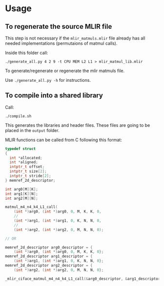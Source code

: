 # Usage

## To regenerate the source MLIR file

This step is not necessary if the `mlir_matmuls.mlir` file already has all needed implementations (permutaions of matmul calls).

Inside this folder call:

```
./generate_all.py 4 2 9 -t CPU MEM L2 L1 > mlir_matmul_lib.mlir
```
To generate/regenerate or regenerate the mlir matmuls file.

Use `./generate_all.py -h` for instructions.

## To compile into a shared library

Call:

```
./compile.sh
```

This generates the libraries and header files.
These files are going to be placed in the `output` folder.

MLIR functions can be called from C following this format:

```c
typedef struct
{
  int *allocated;
  int *aligned;
  intptr_t offset;
  intptr_t size[2];
  intptr_t stride[2];
} memref_2d_descriptor;

int arg0[M][K];
int arg1[K][N];
int arg2[M][N];

matmul_m4_n4_k4_L1_call(
    (int *)arg0, (int *)arg0, 0, M, K, K, 0,
    //
    (int *)arg1, (int *)arg1, 0, K, N, N, 0,
    //
    (int *)arg2, (int *)arg2, 0, M, N, N, 0);

// OR

memref_2d_descriptor arg0_descriptor = {
    (int *)arg0, (int *)arg0, 0, M, K, K, 0};
memref_2d_descriptor arg1_descriptor = {
    (int *)arg1, (int *)arg1, 0, K, N, N, 0};
memref_2d_descriptor arg2_descriptor = {
    (int *)arg2, (int *)arg2, 0, M, N, N, 0};

_mlir_ciface_matmul_m4_n4_k4_L1_call(&arg0_descriptor, &arg1_descriptor, &arg2_descriptor);

```